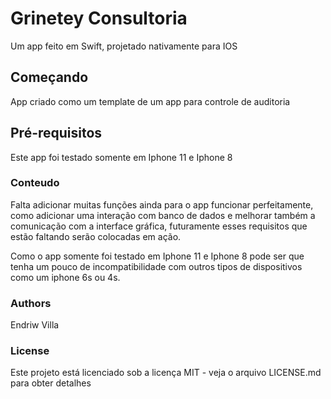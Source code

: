 
# Grinetey Consultoria

Um app feito em Swift, projetado nativamente para IOS

## Começando

App criado como um template de um app para controle de auditoria

## Pré-requisitos

Este app foi testado somente em Iphone 11 e Iphone 8

### Conteudo
Falta adicionar muitas funções ainda para o app funcionar perfeitamente, como adicionar uma interação com banco de dados e melhorar também a comunicação com a interface gráfica, futuramente esses requisitos que estão faltando serão colocadas em ação.

  Como o app somente foi testado em Iphone 11 e Iphone 8 pode ser que tenha um pouco de incompatibilidade com outros tipos de dispositivos como um iphone 6s ou 4s.


### Authors

Endriw Villa


### License

Este projeto está licenciado sob a licença MIT - veja o arquivo LICENSE.md para obter detalhes
